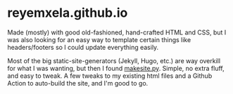 reyemxela.github.io
===========

Made (mostly) with good old-fashioned, hand-crafted HTML and CSS, but I was also looking for an easy way to template certain things like headers/footers so I could update everything easily.

Most of the big static-site-generators (Jekyll, Hugo, etc.) are way overkill for what I was wanting, but then I found [makesite.py](https://github.com/sunainapai/makesite). Simple, no extra fluff, and easy to tweak. A few tweaks to my existing html files and a Github Action to auto-build the site, and I'm good to go.
